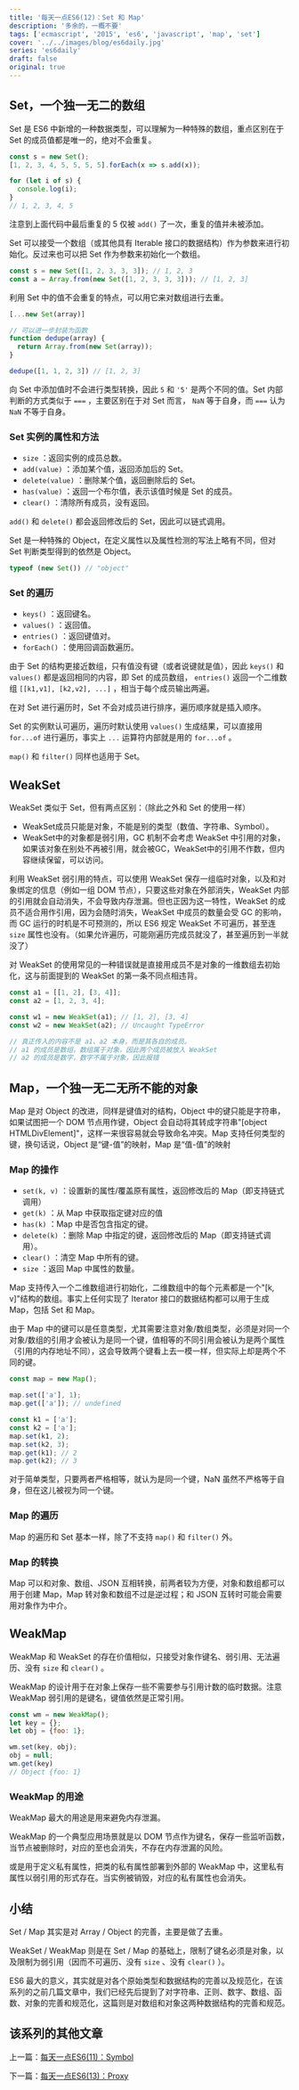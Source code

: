 ```yaml
---
title: '每天一点ES6(12)：Set 和 Map'
description: '多余的，一概不要'
tags: ['ecmascript', '2015', 'es6', 'javascript', 'map', 'set']
cover: '../../images/blog/es6daily.jpg'
series: 'es6daily'
draft: false
original: true
---
```


## Set，一个独一无二的数组

Set 是 ES6 中新增的一种数据类型，可以理解为一种特殊的数组，重点区别在于 Set 的成员值都是唯一的，绝对不会重复。

```js
const s = new Set();
[1, 2, 3, 4, 5, 5, 5, 5].forEach(x => s.add(x));

for (let i of s) {
  console.log(i);
}
// 1, 2, 3, 4, 5
```

注意到上面代码中最后重复的 5 仅被 `add()` 了一次，重复的值并未被添加。

Set 可以接受一个数组（或其他具有 Iterable 接口的数据结构）作为参数来进行初始化。反过来也可以把 Set 作为参数来初始化一个数组。

```js
const s = new Set([1, 2, 3, 3, 3]); // 1, 2, 3
const a = Array.from(new Set([1, 2, 3, 3, 3])); // [1, 2, 3]
```

利用 Set 中的值不会重复的特点，可以用它来对数组进行去重。

```js
[...new Set(array)]

// 可以进一步封装为函数
function dedupe(array) {
  return Array.from(new Set(array));
}

dedupe([1, 1, 2, 3]) // [1, 2, 3]
```

向 Set 中添加值时不会进行类型转换，因此 `5` 和 `'5'` 是两个不同的值。Set 内部判断的方式类似于 `===` ，主要区别在于对 Set 而言， `NaN` 等于自身，而 `===` 认为 `NaN` 不等于自身。

### Set 实例的属性和方法

- `size` ：返回实例的成员总数。
- `add(value)` ：添加某个值，返回添加后的 Set。
- `delete(value)` ：删除某个值，返回删除后的 Set。
- `has(value)` ：返回一个布尔值，表示该值时候是 Set 的成员。
- `clear()` ：清除所有成员，没有返回。

 `add()` 和 `delete()` 都会返回修改后的 Set，因此可以链式调用。

Set 是一种特殊的 Object，在定义属性以及属性检测的写法上略有不同，但对 Set 判断类型得到的依然是 Object。

```js
typeof (new Set()) // "object"
```

### Set 的遍历

- `keys()` ：返回键名。
- `values()` ：返回值。
- `entries()` ：返回键值对。
- `forEach()` ：使用回调函数遍历。

由于 Set 的结构更接近数组，只有值没有键（或者说键就是值），因此 `keys()` 和 `values()` 都是返回相同的内容，即 Set 的成员数组， `entries()` 返回一个二维数组 `[[k1,v1], [k2,v2], ...]` ，相当于每个成员输出两遍。

在对 Set 进行遍历时，Set 不会对成员进行排序，遍历顺序就是插入顺序。

Set 的实例默认可遍历，遍历时默认使用 `values()` 生成结果，可以直接用 `for...of` 进行遍历，事实上 `...` 运算符内部就是用的 `for...of` 。

 `map()` 和 `filter()` 同样也适用于 Set。

## WeakSet

WeakSet 类似于 Set，但有两点区别：（除此之外和 Set 的使用一样）

- WeakSet成员只能是对象，不能是别的类型（数值、字符串、Symbol）。
- WeakSet中的对象都是弱引用，GC 机制不会考虑 WeakSet 中引用的对象，如果该对象在别处不再被引用，就会被GC，WeakSet中的引用不作数，但内容继续保留，可以访问。

利用 WeakSet 弱引用的特点，可以使用 WeakSet 保存一组临时对象，以及和对象绑定的信息（例如一组 DOM 节点），只要这些对象在外部消失，WeakSet 内部的引用就会自动消失，不会导致内存泄漏。但也正因为这一特性，WeakSet 的成员不适合用作引用，因为会随时消失，WeakSet 中成员的数量会受 GC 的影响，而 GC 运行的时机是不可预测的，所以 ES6 规定 WeakSet 不可遍历，甚至连 `size` 属性也没有。（如果允许遍历，可能刚遍历完成员就没了，甚至遍历到一半就没了）

对 WeakSet 的使用常见的一种错误就是直接用成员不是对象的一维数组去初始化，这与前面提到的 WeakSet 的第一条不同点相违背。

```js
const a1 = [[1, 2], [3, 4]];
const a2 = [1, 2, 3, 4];

const w1 = new WeakSet(a1); // [1, 2], [3, 4]
const w2 = new WeakSet(a2); // Uncaught TypeError

// 真正传入的内容不是 a1、a2 本身，而是其各自的成员。
// a1 的成员是数组，数组属于对象，因此两个成员被放入 WeakSet
// a2 的成员是数字，数字不属于对象，因此报错
```

## Map，一个独一无二无所不能的对象

Map 是对 Object 的改进，同样是键值对的结构，Object 中的键只能是字符串，如果试图把一个 DOM 节点用作键，Object 会自动将其转成字符串"[object HTMLDivElement]"，这样一来很容易就会导致命名冲突。Map 支持任何类型的键，换句话说，Object 是“键-值”的映射，Map 是“值-值”的映射

### Map 的操作

- `set(k, v)` ：设置新的属性/覆盖原有属性，返回修改后的 Map（即支持链式调用）
- `get(k)` ：从 Map 中获取指定键对应的值
- `has(k)` ：Map 中是否包含指定的键。
- `delete(k)` ：删除 Map 中指定的键，返回修改后的 Map（即支持链式调用）。
- `clear()` ：清空 Map 中所有的键。
- `size` ：返回 Map 中属性的数量。

Map 支持传入一个二维数组进行初始化，二维数组中的每个元素都是一个"[k, v]"结构的数组。事实上任何实现了 Iterator 接口的数据结构都可以用于生成 Map，包括 Set 和 Map。

由于 Map 中的键可以是任意类型，尤其需要注意对象/数组类型，必须是对同一个对象/数组的引用才会被认为是同一个键，值相等的不同引用会被认为是两个属性（引用的内存地址不同），这会导致两个键看上去一模一样，但实际上却是两个不同的键。

```js
const map = new Map();

map.set(['a'], 1);
map.get(['a']); // undefined

const k1 = ['a'];
const k2 = ['a'];
map.set(k1, 2);
map.set(k2, 3);
map.get(k1); // 2
map.get(k2); // 3
```

对于简单类型，只要两者严格相等，就认为是同一个键，NaN 虽然不严格等于自身，但在这儿被视为同一个键。

### Map 的遍历

Map 的遍历和 Set 基本一样，除了不支持 `map()` 和 `filter()` 外。

### Map 的转换

Map 可以和对象、数组、JSON 互相转换，前两者较为方便，对象和数组都可以用于创建 Map，Map 转对象和数组不过是逆过程；和 JSON 互转时可能会需要用对象作为中介。

## WeakMap

WeakMap 和 WeakSet 的存在价值相似，只接受对象作键名、弱引用、无法遍历、没有 `size` 和 `clear()` 。

WeakMap 的设计用于在对象上保存一些不需要参与引用计数的临时数据。注意 WeakMap 弱引用的是键名，键值依然是正常引用。

```js
const wm = new WeakMap();
let key = {};
let obj = {foo: 1};

wm.set(key, obj);
obj = null;
wm.get(key)
// Object {foo: 1}
```

### WeakMap 的用途

WeakMap 最大的用途是用来避免内存泄漏。

WeakMap 的一个典型应用场景就是以 DOM 节点作为键名，保存一些监听函数，当节点被删除时，对应的至也会消失，不存在内存泄漏的风险。

或是用于定义私有属性，把类的私有属性部署到外部的 WeakMap 中，这里私有属性以弱引用的形式存在。当实例被销毁，对应的私有属性也会消失。

## 小结

Set / Map 其实是对 Array / Object 的完善，主要是做了去重。

WeakSet / WeakMap 则是在 Set / Map 的基础上，限制了键名必须是对象，以及限制为弱引用（因而不可遍历、没有 `size` 、没有 `clear()` ）。

ES6 最大的意义，其实就是对各个原始类型和数据结构的完善以及规范化，在该系列的之前几篇文章中，我们已经先后提到了对字符串、正则、数字、数组、函数、对象的完善和规范化，这篇则是对数组和对象这两种数据结构的完善和规范。

## 该系列的其他文章

上一篇：[每天一点ES6(11)：Symbol](/blog/2017/07/02/es6-daily-11-symbol)

下一篇：[每天一点ES6(13)：Proxy](/blog/2017/12/20/es6-daily-13-proxy-and-reflect)
